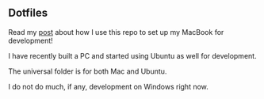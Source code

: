 ## Dotfiles

Read my [post](https://cjdunteman.netlify.app/posts/mac-developer-setup) about how I use this repo to set up my MacBook for development!

I have recently built a PC and started using Ubuntu as well for development.

The universal folder is for both Mac and Ubuntu.

I do not do much, if any, development on Windows right now.